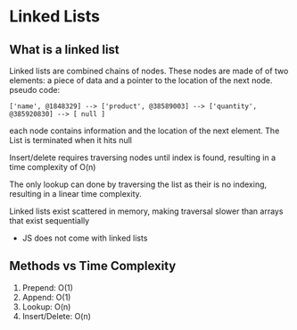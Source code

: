 # Linked Lists
## What is a linked list
Linked lists are combined chains of nodes. These nodes are made of of two elements: a piece of data and a pointer to the location of the next node. 
pseudo code:
```
['name', @1848329] --> ['product', @38589003] --> ['quantity', @385920830] --> [ null ]
```
each node contains information and the location of the next element. The List is terminated when it hits null

Insert/delete requires traversing nodes until index is found, resulting in a time complexity of O(n)

The only lookup can done by traversing the list as their is no indexing, resulting in a linear time complexity.

Linked lists exist scattered in memory, making traversal slower than arrays that exist sequentially

* JS does not come with linked lists

## Methods vs Time Complexity
1. Prepend: O(1)
2. Append: O(1)
3. Lookup: O(n)
4. Insert/Delete: O(n)